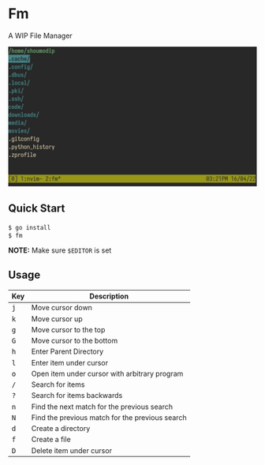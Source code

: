 # Fm
A WIP File Manager

![Fm](img/fm-01.jpeg)

## Quick Start
```console
$ go install
$ fm
```

**NOTE:** Make sure `$EDITOR` is set

## Usage
| Key          | Description                                     |
| ------------ | ----------------------------------------------- |
| <kbd>j</kbd> | Move cursor down                                |
| <kbd>k</kbd> | Move cursor up                                  |
| <kbd>g</kbd> | Move cursor to the top                          |
| <kbd>G</kbd> | Move cursor to the bottom                       |
| <kbd>h</kbd> | Enter Parent Directory                          |
| <kbd>l</kbd> | Enter item under cursor                         |
| <kbd>o</kbd> | Open item under cursor with arbitrary program   |
| <kbd>/</kbd> | Search for items                                |
| <kbd>?</kbd> | Search for items backwards                      |
| <kbd>n</kbd> | Find the next match for the previous search     |
| <kbd>N</kbd> | Find the previous match for the previous search |
| <kbd>d</kbd> | Create a directory                              |
| <kbd>f</kbd> | Create a file                                   |
| <kbd>D</kbd> | Delete item under cursor                        |
